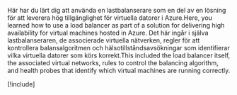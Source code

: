<span data-ttu-id="fb146-101">Här har du lärt dig att använda en lastbalanserare som en del av en lösning för att leverera hög tillgänglighet för virtuella datorer i Azure.</span><span class="sxs-lookup"><span data-stu-id="fb146-101">Here, you learned how to use a load balancer as part of a solution for delivering high availability for virtual machines hosted in Azure.</span></span> <span data-ttu-id="fb146-102">Det här ingår i själva lastbalanseraren, de associerade virtuella nätverken, regler för att kontrollera balansalgoritmen och hälsotillståndsavsökningar som identifierar vilka virtuella datorer som körs korrekt.</span><span class="sxs-lookup"><span data-stu-id="fb146-102">This included the load balancer itself, the associated virtual networks, rules to control the balancing algorithm, and health probes that identify which virtual machines are running correctly.</span></span>

[!include[](../../../includes/azure-sandbox-cleanup.md)]